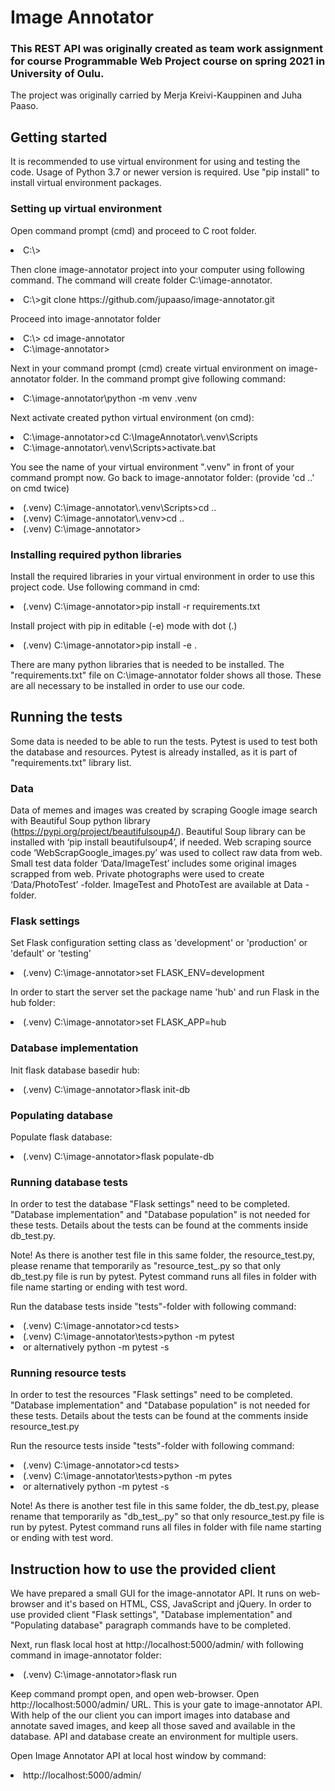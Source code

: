 # Image Annotator

### This REST API was originally created as team work assignment for course Programmable Web Project course on spring 2021 in University of Oulu.

The project was originally carried by Merja Kreivi-Kauppinen and Juha Paaso.

## Getting started
It is recommended to use virtual environment for using and testing the code. Usage of Python 3.7 or newer version is required. Use "pip install" to install virtual environment packages.

### Setting up virtual environment
Open command prompt (cmd) and proceed to C root folder. 
<li>   C:\> </li>

Then clone image-annotator project into your computer using following command. The command will create folder C:\image-annotator. 
<li>   C:\>git clone https://github.com/jupaaso/image-annotator.git
 
Proceed into image-annotator folder
<li>   C:\> cd image-annotator
<li>   C:\image-annotator> </code>
  
Next in your command prompt (cmd) create virtual environment on image-annotator folder. In the command prompt give following command: 
<li>  C:\image-annotator\python -m venv .venv 

Next activate created python virtual environment (on cmd):
<li>  C:\image-annotator>cd C:\ImageAnnotator\.venv\Scripts </li>
<li> 	C:\image-annotator\.venv\Scripts>activate.bat

You see the name of your virtual environment ".venv" in front of your command prompt now. Go back to image-annotator folder: (provide 'cd ..' on cmd twice)
<li>  (.venv) C:\image-annotator\.venv\Scripts>cd .. </li>
<li>	 (.venv) C:\image-annotator\.venv>cd .. </li>
<li>  (.venv) C:\image-annotator> </li>

### Installing required python libraries
Install the required libraries in your virtual environment in order to use this project code. Use following command in cmd:
<li>	 (.venv) C:\image-annotator>pip install -r requirements.txt

Install project with pip in editable (-e) mode with dot (.) 
<li>	 (.venv) C:\image-annotator>pip install -e .

There are many python libraries that is needed to be installed. The "requirements.txt" file on C:\image-annotator folder shows all those. These are all necessary to be installed in order to use our code. 

## Running the tests
Some data is needed to be able to run the tests. Pytest is used to test both the database and resources. Pytest is already installed, as it is part of "requirements.txt" library list.

### Data
Data of memes and images was created by scraping Google image search with Beautiful Soup python library (https://pypi.org/project/beautifulsoup4/). Beautiful Soup library can be installed with ‘pip install beautifulsoup4’, if needed. Web scraping source code ‘WebScrapGoogle_images.py’ was used to collect raw data from web. Small test data folder ‘Data/ImageTest’ includes some original images scrapped from web. Private photographs were used to create ‘Data/PhotoTest’ -folder. ImageTest and PhotoTest are available at Data -folder.

### Flask settings
Set Flask configuration setting class as 'development' or 'production' or 'default' or 'testing'
<li>  (.venv) C:\image-annotator>set FLASK_ENV=development

In order to start the server set the package name 'hub' and run Flask in the hub folder:
<li>  (.venv) C:\image-annotator>set FLASK_APP=hub

### Database implementation
Init flask database basedir hub:
<li>  (.venv) C:\image-annotator>flask init-db

### Populating database
Populate flask database:
<li>	 (.venv) C:\image-annotator>flask populate-db

### Running database tests
In order to test the database "Flask settings" need to be completed. "Database implementation" and "Database population" is not needed for these tests. Details about the tests can be found at the comments inside db_test.py. 

Note! As there is another test file in this same folder, the resource_test.py, please rename that temporarily as "resource_test_.py so that only db_test.py file is run by pytest. Pytest command runs all files in folder with file name starting or ending with test word.

Run the database tests inside "tests"-folder with following command:
<li>  (.venv) C:\image-annotator>cd tests>
<li>  (.venv) C:\image-annotator\tests>python -m pytest
<li>                  or alternatively python -m pytest -s
 
### Running resource tests
In order to test the resources "Flask settings" need to be completed. "Database implementation" and "Database population" is not needed for these tests. Details about the tests can be found at the comments inside resource_test.py

Run the resource tests inside "tests"-folder with following command:
<li>  (.venv) C:\image-annotator>cd tests>
<li>  (.venv) C:\image-annotator\tests>python -m pytes
<li>                  or alternatively python -m pytest -s

Note! As there is another test file in this same folder, the db_test.py, please rename that temporarily as "db_test_.py" so that only resource_test.py file is run by pytest. Pytest command runs all files in folder with file name starting or ending with test word.

## Instruction how to use the provided client
We have prepared a small GUI for the image-annotator API. It runs on web-browser and it's based on HTML, CSS, JavaScript and jQuery. In order to use provided client "Flask settings", "Database implementation" and "Populating database" paragraph commands have to be completed. 

Next, run flask local host at http://localhost:5000/admin/ with following command in image-annotator folder:
<li>  (.venv) C:\image-annotator>flask run
 
Keep command prompt open, and open web-browser. Open http://localhost:5000/admin/ URL. This is your gate to image-annotator API. With help of the our client you can import images into database and annotate saved images, and keep all those saved and available in the database. API and database create an environment for multiple users.

Open Image Annotator API at local host window by command:
<li>	 http://localhost:5000/admin/ 

